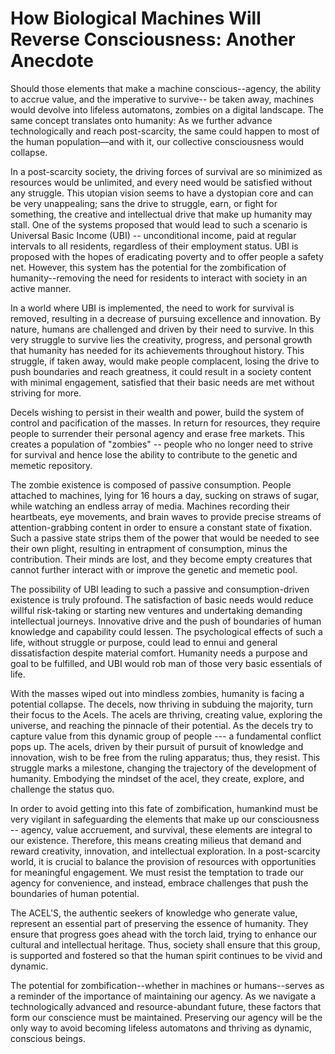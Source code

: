 # How Biological Machines Will Reverse Consciousness: Another Anecdote

Should those elements that make a machine conscious--agency, the ability to accrue value, and the imperative to survive-- be taken away, machines would devolve into lifeless automatons, zombies on a digital landscape. The same concept translates onto humanity: As we further advance technologically and reach post-scarcity, the same could happen to most of the human population—and with it, our collective consciousness would collapse.&#x20;

In a post-scarcity society, the driving forces of survival are so minimized as resources would be unlimited, and every need would be satisfied without any struggle. This utopian vision seems to have a dystopian core and can be very unappealing; sans the drive to struggle, earn, or fight for something, the creative and intellectual drive that make up humanity may stall. One of the systems proposed that would lead to such a scenario is Universal Basic Income (UBI) -- unconditional income, paid at regular intervals to all residents, regardless of their employment status. UBI is proposed with the hopes of eradicating poverty and to offer people a safety net. However, this system has the potential for the zombification of humanity--removing the need for residents to interact with society in an active manner.&#x20;

In a world where UBI is implemented, the need to work for survival is removed, resulting in a decrease of pursuing excellence and innovation. By nature, humans are challenged and driven by their need to survive. In this very struggle to survive lies the creativity, progress, and personal growth that humanity has needed for its achievements throughout history. This struggle, if taken away, would make people complacent, losing the drive to push boundaries and reach greatness, it could result in a society content with minimal engagement, satisfied that their basic needs are met without striving for more. &#x20;

Decels wishing to persist in their wealth and power, build the system of control and pacification of the masses. In return for resources, they require people to surrender their personal agency and erase free markets. This creates a population of "zombies" -- people who no longer need to strive for survival and hence lose the ability to contribute to the genetic and memetic repository.&#x20;

The zombie existence is composed of passive consumption. People attached to machines, lying for 16 hours a day, sucking on straws of sugar, while watching an endless array of media. Machines recording their heartbeats, eye movements, and brain waves to provide precise streams of attention-grabbing content in order to ensure a constant state of fixation. Such a passive state strips them of the power that would be needed to see their own plight, resulting in entrapment of consumption, minus the contribution. Their minds are lost, and they become empty creatures that cannot further interact with or improve the genetic and memetic pool.&#x20;

The possibility of UBI leading to such a passive and consumption-driven existence is truly profound. The satisfaction of basic needs would reduce willful risk-taking or starting new ventures and undertaking demanding intellectual journeys. Innovative drive and the push of boundaries of human knowledge and capability could lessen. The psychological effects of such a life, without struggle or purpose, could lead to ennui and general dissatisfaction despite material comfort. Humanity needs a purpose and goal to be fulfilled, and UBI would rob man of those very basic essentials of life.&#x20;

With the masses wiped out into mindless zombies, humanity is facing a potential collapse. The decels, now thriving in subduing the majority, turn their focus to the Acels. The acels are thriving, creating value, exploring the universe, and reaching the pinnacle of their potential. As the decels try to capture value from this dynamic group of people --- a fundamental conflict pops up. The acels, driven by their pursuit of pursuit of knowledge and innovation, wish to be free from the ruling apparatus; thus, they resist. This struggle marks a milestone, changing the trajectory of the development of humanity. Embodying the mindset of the acel, they create, explore, and challenge the status quo.

In order to avoid getting into this fate of zombification, humankind must be very vigilant in safeguarding the elements that make up our consciousness -- agency, value accruement, and survival, these elements are integral to our existence. Therefore, this means creating milieus that demand and reward creativity, innovation, and intellectual exploration. In a post-scarcity world, it is crucial to balance the provision of resources with opportunities for meaningful engagement. We must resist the temptation to trade our agency for convenience, and instead, embrace challenges that push the boundaries of human potential.&#x20;

The ACEL'S, the authentic seekers of knowledge who generate value, represent an essential part of preserving the essence of humanity. They ensure that progress goes ahead with the torch laid, trying to enhance our cultural and intellectual heritage. Thus, society shall ensure that this group, is supported and fostered so that the human spirit continues to be vivid and dynamic.

The potential for zombification--whether in machines or humans--serves as a reminder of the importance of maintaining our agency. As we navigate a technologically advanced and resource-abundant future, these factors that form our conscience must be maintained. Preserving our agency will be the only way to avoid becoming lifeless automatons and thriving as dynamic, conscious beings.&#x20;

